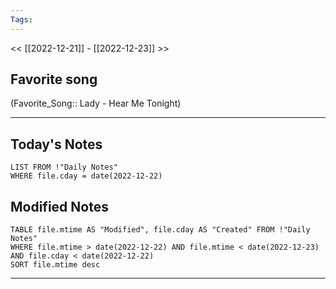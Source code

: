 ```yaml
---
Tags:
---
```

<< [[2022-12-21]] - [[2022-12-23]] >>
## Favorite song
(Favorite_Song:: Lady - Hear Me Tonight)
___
## Today's Notes
```dataview
LIST FROM !"Daily Notes"
WHERE file.cday = date(2022-12-22)
```
## Modified Notes
```dataview
TABLE file.mtime AS "Modified", file.cday AS "Created" FROM !"Daily Notes" 
WHERE file.mtime > date(2022-12-22) AND file.mtime < date(2022-12-23) AND file.cday < date(2022-12-22)
SORT file.mtime desc
```
___
